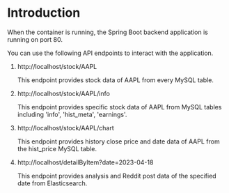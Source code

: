 # Introduction

When the container is running, the Spring Boot backend application is running on port 80.

You can use the following API endpoints to interact with the application.

1. http://localhost/stock/AAPL

    This endpoint provides stock data of AAPL from every MySQL table.

2. http://localhost/stock/AAPL/info

    This endpoint provides specific stock data of AAPL from MySQL tables including 'info', 'hist_meta', 'earnings'.

3. http://localhost/stock/AAPL/chart

    This endpoint provides history close price and date data of AAPL from the hist_price MySQL table.

4. http://localhost/detailByItem?date=2023-04-18

    This endpoint provides analysis and Reddit post data of the specified date from Elasticsearch.

